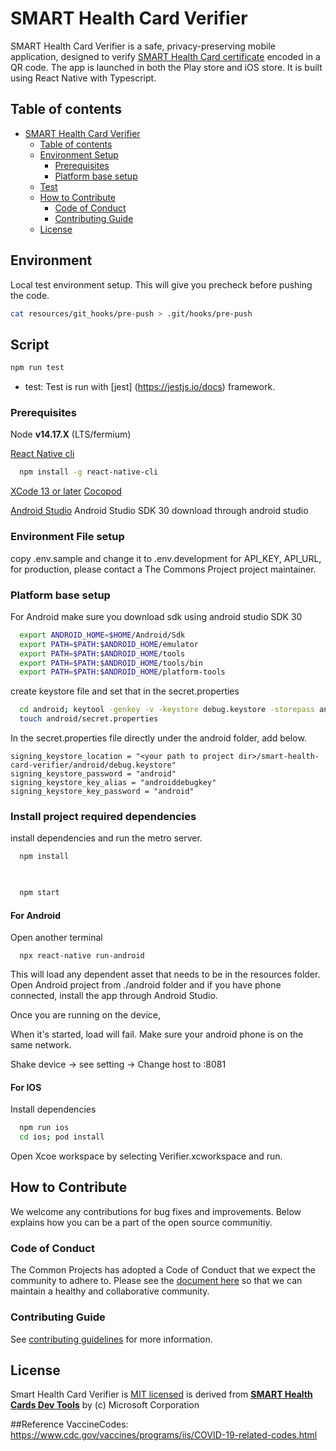 # SMART Health Card Verifier

SMART Health Card Verifier is a safe, privacy-preserving mobile application, designed to verify
[SMART Health Card certificate](https://smarthealth.cards/) encoded in a QR code. The app is launched in both the Play store and iOS store. It is built using React Native with Typescript.

## Table of contents

- [SMART Health Card Verifier](#smart-health-card-verifier)
  - [Table of contents](#table-of-contents)
  - [Environment Setup](#environment-setup)
    - [Prerequisites](#prerequisites)
    - [Platform base setup](#platform-base-setup)
  - [Test](#test)
  - [How to Contribute](#how-to-contribute)
    - [Code of Conduct](#code-of-conduct)
    - [Contributing Guide](#contributing-guide)
  - [License](#license)

## Environment 

Local test environment setup. This will give you precheck before pushing the code. 
```bash
cat resources/git_hooks/pre-push > .git/hooks/pre-push
```

## Script

```bash
npm run test

```

- test: Test is run with [jest] (https://jestjs.io/docs) framework. 


### Prerequisites

Node **v14.17.X** (LTS/fermium)

[React Native cli](https://www.npmjs.com/package/react-native-cli)
```bash
  npm install -g react-native-cli
```

[XCode 13 or later](https://apps.apple.com/us/app/xcode/id497799835?mt=12)
[Cocopod](https://guides.cocoapods.org/using/getting-started.html)

[Android Studio](https://developer.android.com/studio/install)
Android Studio SDK 30 download through android studio 

### Environment File setup
copy .env.sample and change it to .env.development
for API_KEY, API_URL,  for production, please contact a The Commons Project project maintainer. 


### Platform base setup
For Android
make sure you download sdk using android studio SDK 30 


```bash
  export ANDROID_HOME=$HOME/Android/Sdk
  export PATH=$PATH:$ANDROID_HOME/emulator
  export PATH=$PATH:$ANDROID_HOME/tools
  export PATH=$PATH:$ANDROID_HOME/tools/bin
  export PATH=$PATH:$ANDROID_HOME/platform-tools

```

create keystore file and set that in the secret.properties 
```bash
  cd android; keytool -genkey -v -keystore debug.keystore -storepass android -alias androiddebugkey -keypass android -keyalg RSA -keysize 2048 
  touch android/secret.properties
```

In the secret.properties file directly under the android folder, 
add below. 

```
signing_keystore_location = "<your path to project dir>/smart-health-card-verifier/android/debug.keystore"
signing_keystore_password = "android"
signing_keystore_key_alias = "androiddebugkey"
signing_keystore_key_password = "android"
```


### Install project required dependencies

install dependencies and run the metro server. 

```bash
  npm install
  
```

```bash

  npm start
```



#### For Android
Open another terminal
```
  npx react-native run-android
```
  This will load any dependent asset that needs to be in the resources folder. 
  Open Android project from ./android folder
  and if you have phone connected, install the app through Android Studio. 


Once  you are running on the device, 

When it's started, load will fail. Make sure your android phone is on the same network. 

Shake device -> see setting -> Change host to <ipaddress that node runs>:8081



#### For IOS 

Install dependencies 

```bash
  npm run ios
  cd ios; pod install
```

  Open  Xcoe workspace by selecting Verifier.xcworkspace
  and run. 

  
## How to Contribute

We welcome any contributions for bug fixes and improvements. Below explains how you can be a part of the open source communitiy.

### Code of Conduct

The Common Projects has adopted a Code of Conduct that we expect the community to adhere to. Please see the [document here](./docs/CODE_OF_CONDUCT.md) so that we can maintain a healthy and collaborative community.

### Contributing Guide

See [contributing guidelines](./docs/CONTRIBUTING.md) for more information.

## License

Smart Health Card Verifier is [MIT licensed](./LICENSE) is derived from [**SMART Health Cards Dev Tools**](https://github.com/smart-on-fhir/health-cards-dev-tools) by (c) Microsoft Corporation


##Reference
VaccineCodes: [https://www.cdc.gov/vaccines/programs/iis/COVID-19-related-codes.html ](https://www.cdc.gov/vaccines/programs/iis/COVID-19-related-codes.html) 